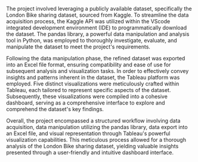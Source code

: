 The project involved leveraging a publicly available dataset, specifically the London Bike sharing dataset, sourced from Kaggle. To streamline the data acquisition process, the Kaggle API was utilized within the VScode integrated development environment (IDE) to programmatically download the dataset. The pandas library, a powerful data manipulation and analysis tool in Python, was employed to thoroughly investigate, evaluate, and manipulate the dataset to meet the project's requirements.

Following the data manipulation phase, the refined dataset was exported into an Excel file format, ensuring compatibility and ease of use for subsequent analysis and visualization tasks. In order to effectively convey insights and patterns inherent in the dataset, the Tableau platform was employed. Five distinct visualizations were meticulously crafted within Tableau, each tailored to represent specific aspects of the dataset. Subsequently, these visualizations were compiled into a cohesive dashboard, serving as a comprehensive interface to explore and comprehend the dataset's key findings.

Overall, the project encompassed a structured workflow involving data acquisition, data manipulation utilizing the pandas library, data export into an Excel file, and visual representation through Tableau's powerful visualization capabilities. This meticulous process allowed for a thorough analysis of the London Bike sharing dataset, yielding valuable insights presented through a user-friendly and intuitive dashboard interface.